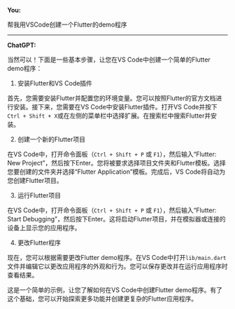 **You:**

帮我用VSCode创建一个Flutter的demo程序

* * *

**ChatGPT:**

当然可以！下面是一些基本步骤，让您在VS Code中创建一个简单的Flutter demo程序：

1.  安装Flutter和VS Code插件

首先，您需要安装Flutter并配置您的环境变量。您可以按照Flutter的官方文档进行安装。接下来，您需要在VS Code中安装Flutter插件。打开VS Code并按下`Ctrl + Shift + X`或在左侧的菜单栏中选择扩展。在搜索栏中搜索Flutter并安装。

2.  创建一个新的Flutter项目

在VS Code中，打开命令面板（`Ctrl + Shift + P` 或 `F1`），然后输入“Flutter: New Project”，然后按下Enter。您将被要求选择项目文件夹和Flutter模板。选择您要创建的文件夹并选择“Flutter Application”模板。完成后，VS Code将自动为您创建Flutter项目。

3.  运行Flutter项目

在VS Code中，打开命令面板（`Ctrl + Shift + P` 或 `F1`），然后输入“Flutter: Start Debugging”，然后按下Enter。这将启动Flutter项目，并在模拟器或连接的设备上显示您的应用程序。

4.  更改Flutter程序

现在，您可以根据需要更改Flutter demo程序。在VS Code中打开`lib/main.dart`文件并编辑它以更改应用程序的外观和行为。您可以保存更改并在运行应用程序时查看结果。

这是一个简单的示例，让您了解如何在VS Code中创建Flutter demo程序。有了这个基础，您可以开始探索更多功能并创建更复杂的Flutter应用程序。